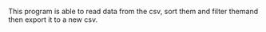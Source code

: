This program is able to read data from the csv, sort them and filter themand then export it to a new csv.

